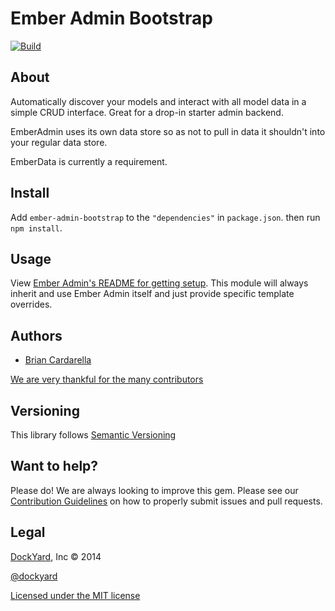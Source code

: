 # Ember Admin Bootstrap

[![Build](https://travis-ci.org/dockyard/ember-admin-bootstrap.svg?branch=master)](https://travis-ci.org/dockyard/ember-admin-bootstrap)

## About ##

Automatically discover your models and interact with all model data in a
simple CRUD interface. Great for a drop-in starter admin backend.

EmberAdmin uses its own data store so as not to pull in data it
shouldn't into your regular data store.

EmberData is currently a requirement.

## Install ##

Add `ember-admin-bootstrap` to the `"dependencies"` in `package.json`. then run `npm install`.

## Usage ##

View [Ember Admin's README for getting setup](https://github.com/dockyard/ember-admin#usage). This module will always inherit and use 
Ember Admin itself and just provide specific template overrides.

## Authors ##

* [Brian Cardarella](http://twitter.com/bcardarella)

[We are very thankful for the many contributors](https://github.com/dockyard/ember-admin-bootstrap/graphs/contributors)

## Versioning ##

This library follows [Semantic Versioning](http://semver.org)

## Want to help? ##

Please do! We are always looking to improve this gem. Please see our
[Contribution Guidelines](https://github.com/dockyard/ember-admin-bootstrap/blob/master/CONTRIBUTING.md)
on how to properly submit issues and pull requests.

## Legal ##

[DockYard](http://dockyard.com), Inc &copy; 2014

[@dockyard](http://twitter.com/dockyard)

[Licensed under the MIT license](http://www.opensource.org/licenses/mit-license.php)
